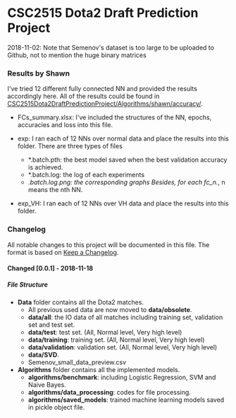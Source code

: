 # CSC2515 Dota2 Draft Prediction Project
2018-11-02: Note that Semenov's dataset is too large to be uploaded to Github, not to mention the huge binary matrices

### Results by Shawn


I've tried 12 different fully connected NN and provided the results accordingly here. All of the results could be found in [CSC2515Dota2DraftPredictionProject/Algorithms/shawn/accuracy/](https://github.com/risingdhxs/CSC2515Dota2DraftPredictionProject/tree/master/Algorithms/shawn/accuracy).

- FCs_summary.xlsx: I've included the structures of the NN, epochs, accuracies and loss into this file.

- exp: I ran each of 12 NNs over normal data and place the results into this folder. There are three types of files
    - *.batch.pth: the best model saved when the best validation accuracy is achieved.
    - *.batch.log: the log of each experiments
    - *.batch.log.png: the corresponding graphs
    Besides, for each fc_n.*, n means the nth NN.

- exp_VH: I ran each of 12 NNs over VH data and place the results into this folder.

### Changelog
All notable changes to this project will be documented in this file. The format is based on [Keep a Changelog](https://keepachangelog.com/en/1.0.0/).

#### Changed [0.0.1] - 2018-11-18
##### File Structure
- **Data** folder contains all the Dota2 matches.
    - All previous used data are now moved to **data/obsolete**. 
    - **data/all**: the IO data of all matches including training set, validation set and test set.
    - **data/test**: test set. (All, Normal level, Very high level)
    - **data/training**: training set. (All, Normal level, Very high level)
    - **data/validation**: validation set. (All, Normal level, Very high level)
    - **data/SVD**.
    - Semenov_small_data_preview.csv
- **Algorithms** folder contains all the implemented models.
    - **algorithms/benchmark**: including Logistic Regression, SVM and Naive Bayes.
    - **algorithms/data_processing**: codes for file processing.
    - **algorithms/saved_models**: trained machine learning models saved in pickle object file.
